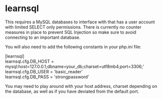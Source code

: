 # learnsql

This requires a MySQL databases to interface with that has a user account with limited SELECT only permissions. There is currently no counter measures in place to prevent SQL Injection so make sure to avoid connecting to an important database.

You will also need to add the following constants in your php.ini file:

[learnsql]  
learnsql.cfg.DB_HOST = mysql:host=127.0.0.1;dbname=your_db;charset=utf8mb4;port=3306;'  
learnsql.cfg.DB_USER = 'basic_reader'  
learnsql.cfg.DB_PASS = 'strongpassword'  

You may need to play around with your host address, charset depending on the database, as well as if you have deviated from the default port.
